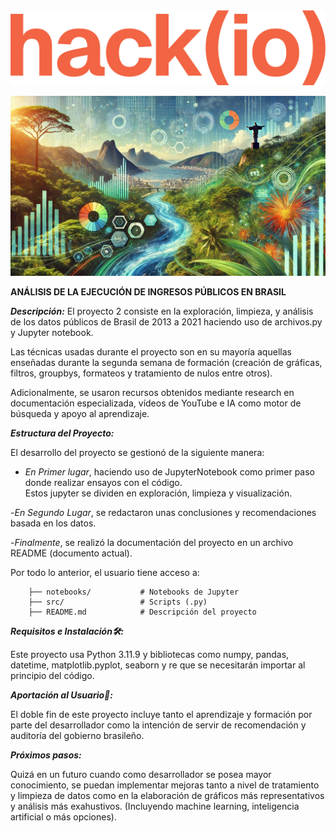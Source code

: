 <div style="text-align: center;">
  <img src="https://github.com/Hack-io-Data/Imagenes/blob/main/01-LogosHackio/logo_naranja@4x.png?raw=true" alt="esquema" />
</div>


![imagen](imagenes/image.webp)



**ANÁLISIS DE LA EJECUCIÓN DE INGRESOS PÚBLICOS EN BRASIL**


***Descripción:***
El proyecto 2 consiste en la exploración, limpieza, y análisis de los datos públicos de Brasil de 2013 a 2021 haciendo uso de archivos.py y Jupyter notebook.

Las técnicas usadas durante el proyecto son en su mayoría aquellas enseñadas durante la segunda semana de formación (creación de gráficas, filtros, groupbys, formateos y tratamiento de nulos entre otros).

Adicionalmente, se usaron recursos obtenidos mediante research en documentación especializada, vídeos de YouTube e IA como motor de búsqueda y apoyo al aprendizaje.


***Estructura del Proyecto:***

El desarrollo del proyecto se gestionó de la siguiente manera:

- _En Primer lugar_, haciendo uso de JupyterNotebook como primer paso donde realizar ensayos con el código.  
 Estos jupyter se dividen en exploración, limpieza y visualización.

-_En Segundo Lugar_, se redactaron unas conclusiones y recomendaciones basada en los datos.

-_Finalmente_, se realizó la documentación del proyecto en un archivo README (documento actual).

Por todo lo anterior, el usuario tiene acceso a:

        ├── notebooks/           # Notebooks de Jupyter 
        ├── src/                 # Scripts (.py)
        ├── README.md            # Descripción del proyecto

***Requisitos e Instalación🛠️:***

Este proyecto usa Python 3.11.9 y bibliotecas como numpy, pandas, datetime, matplotlib.pyplot, seaborn y re  que se necesitarán importar al principio del código.


***Aportación al Usuario🤝:***

El doble fin de este proyecto incluye tanto el aprendizaje y formación por parte del desarrollador como la intención de servir de recomendación y auditoría del gobierno brasileño.

***Próximos pasos:***

Quizá en un futuro cuando como desarrollador se posea mayor conocimiento, se puedan implementar mejoras tanto a nivel de tratamiento y limpieza de datos como en la elaboración de gráficos más representativos y análisis más exahustivos. (Incluyendo machine learning, inteligencia artificial o más opciones).